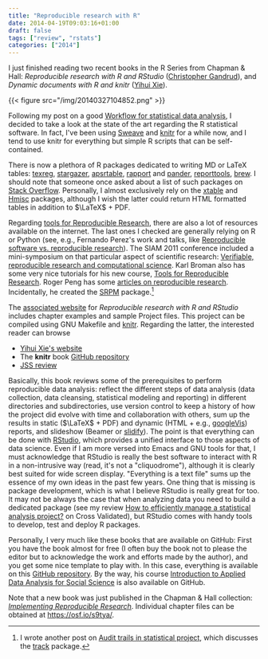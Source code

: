 ```yaml
---
title: "Reproducible research with R"
date: 2014-04-19T09:03:16+01:00
draft: false
tags: ["review", "rstats"]
categories: ["2014"]
---
```


I just finished reading two recent books in the R Series from Chapman & Hall: *Reproducible research with R and RStudio* ([Christopher Gandrud](http://christophergandrud.blogspot.fr/)), and *Dynamic documents with R and knitr* ([Yihui Xie](http://yihui.name/)).

{{< figure src="/img/20140327104852.png" >}}

Following my post on a good [Workflow for statistical data analysis](/post/workflow-for-statistical-data-analysis), I decided to take a look at the state of the art regarding the R statistical software. In fact, I've been using [Sweave](http://www.stat.uni-muenchen.de/~leisch/Sweave/) and [knitr](http://yihui.name/knitr/) for a while now, and I tend to use knitr for everything but simple R scripts that can be self-contained.

There is now a plethora of R packages dedicated to writing MD or LaTeX tables: [texreg](http://cran.r-project.org/web/packages/texreg/), [stargazer](http://cran.r-project.org/web/packages/stargazer), [apsrtable](http://cran.r-project.org/web/packages/apsrtable), [rapport](http://cran.r-project.org/web/packages/rapport) and [pander](http://cran.r-project.org/web/packages/pander), [reporttools](http://cran.r-project.org/web/packages/reporttools), [brew](http://cran.r-project.org/web/packages/brew/index.html). I should note that someone once asked about a list of such packages on [Stack Overflow](http://stackoverflow.com/questions/5465314/tools-for-making-latex-tables-in-r). Personally, I almost exclusively rely on the [xtable](http://cran.r-project.org/web/packages/xtable) and [Hmisc](http://cran.r-project.org/web/packages/Hmisc) packages, although I wish the latter could return HTML formatted tables in addition to $\LaTeX$ + PDF.

Regarding [tools for Reproducible Research](http://www.stat.wisc.edu/reproducible), there are also a lot of resources available on the internet. The last ones I checked are generally relying on R or Python (see, e.g., Fernando Perez's work and talks, like [Reproducible software vs. reproducible research](http://www.stanford.edu/~vcs/AAAS2011/1102_aaas_reproducibility_fperez.pdf)). The SIAM 2011 conference included a mini-symposium on that particular aspect of scientific research: [Verifiable, reproducible research and computational science](http://jarrodmillman.com/events/siam2011.html). Karl Broman also has some very nice tutorials for his new course, [Tools for Reproducible Research](http://kbroman.github.io/Tools4RR/). Roger Peng has some [articles on reproducible research](http://www.biostat.jhsph.edu/~rpeng/RR/). Incidentally, he created the [SRPM](http://cran.r-project.org/web/packages/SRPM) package.[^1]

The [associated website](http://christophergandrud.github.io/RepResR-RStudio/) for *Reproducible research with R and RStudio* includes chapter examples and sample Project files. This project can be compiled using GNU Makefile and [knitr](http://yihui.name/knitr/). Regarding the latter, the interested reader can browse

- [Yihui Xie's website](http://yihui.name/knitr/)
- The **knitr** book [GitHub repository](https://github.com/yihui/knitr-book/)
- [JSS review](http://www.jstatsoft.org/v56/b02/paper)

Basically, this book reviews some of the prerequisites to perform reproducible data analysis: reflect the different steps of data analysis (data collection, data cleansing, statistical modeling and reporting) in different directories and subdirectories, use version control to keep a history of how the project did evolve with time and collaboration with others, sum up the results in static ($\LaTeX$ + PDF) and dynamic (HTML + e.g., [googleVis](http://cran.r-project.org/web/packages/googleVis/index.html)) reports, and slideshow (Beamer or [slidify](http://slidify.org/)). The point is that everything can be done with [RStudio](https://www.rstudio.com/), which provides a unified interface to those aspects of data science. Even if I am more versed into Emacs and GNU tools for that, I must acknowledge that RStudio is really the best software to interact with R in a non-intrusive way (read, it's not a "cliquodrome"), although it is clearly best suited for wide screen display. "Everything is a text file" sums up the essence of my own ideas in the past few years. One thing that is missing is package development, which is what I believe RStudio is really great for too. It may not be always the case that when analyzing data you need to build a dedicated package (see my review [How to efficiently manage a statistical analysis project?](http://stats.stackexchange.com/a/3191/930) on Cross Validated), but RStudio comes with handy tools to develop, test and deploy R packages.

Personally, I very much like these books that are available on GitHub: First you have the book almost for free (I often buy the book not to please the editor but to acknowledge the work and efforts made by the author), and you get some nice template to play with. In this case, everything is available on this [GitHub repository](https://github.com/christophergandrud/Rep-Res-Book). By the way, his course [Introduction to Applied Data Analysis for Social Science](https://github.com/christophergandrud/Introduction_to_Statistics_and_Data_Analysis_Yonsei) is also available on GitHub.

Note that a new book was just published in the Chapman & Hall collection: [*Implementing Reproducible Research*](http://www.crcpress.com/product/isbn/9781466561595). Individual chapter files can be obtained at <https://osf.io/s9tya/>.


[^1]: I wrote another post on [Audit trails in statistical project](/post/audit-trails-in-statistical-project), which discusses the [track](http://cran.r-project.org/web/packages/track/) package.
